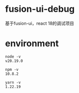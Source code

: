 # fusion-ui-debug
基于fusion-ui，react 18的调试项目

# environment
```
node -v
v20.19.0

npm -v
10.8.2

yarn -v
1.22.19
```